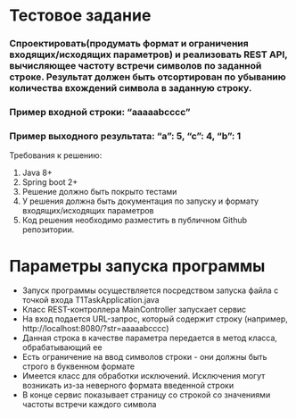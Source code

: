 # Тестовое задание
### Спроектировать(продумать формат и ограничения входящих/исходящих параметров) и реализовать REST API, вычисляющее частоту встречи символов по заданной строке. Результат должен быть отсортирован по убыванию количества вхождений символа в заданную строку.
### Пример входной строки: “aaaaabcccc”
### Пример выходного результата: “a”: 5, “c”: 4, “b”: 1

Требования к решению:
1. Java 8+
2. Spring boot 2+
3. Решение должно быть покрыто тестами
4. У решения должна быть документация по запуску и формату входящих/исходящих параметров
5. Код решения необходимо разместить в публичном Github репозитории.


# Параметры запуска программы
- Запуск программы осуществляется посредством запуска файла с точкой входа T1TaskApplication.java
- Класс REST-контроллера MainController запускает сервис
- На вход подается URL-запрос, который содержит строку (например, http://localhost:8080/?str=aaaaabcccc)
- Данная строка в качестве параметра передается в метод класса, обрабатывающий ее
- Есть ограничение на ввод символов строки - они должны быть строго в буквенном формате
- Имеется класс для обработки исключений. Исключения могут возникать из-за неверного формата введенной строки
- В конце сервис показывает страницу со строкой со значениями частоты встречи каждого символа